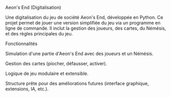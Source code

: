 Aeon's End (Digitalisation)

Une digitalisation du jeu de société Aeon's End, développée en Python. Ce projet permet de jouer une version simplifiée du jeu via un programme en ligne de commande. Il inclut la gestion des joueurs, des cartes, du Némésis, et des règles principales du jeu.

Fonctionnalités

Simulation d'une partie d'Aeon's End avec des joueurs et un Némésis.

Gestion des cartes (piocher, défausser, activer).

Logique de jeu modulaire et extensible.

Structure prête pour des améliorations futures (interface graphique, extensions, IA, etc.).


